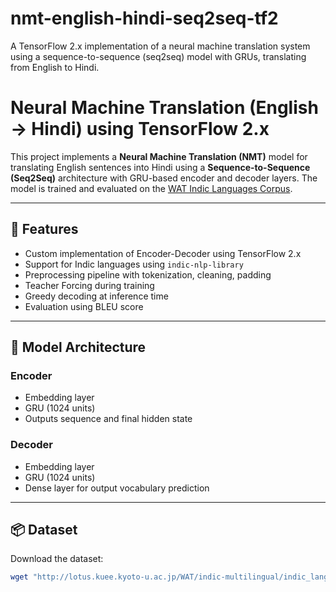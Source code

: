 # nmt-english-hindi-seq2seq-tf2
A TensorFlow 2.x implementation of a neural machine translation system using a sequence-to-sequence (seq2seq) model with GRUs, translating from English to Hindi.

# Neural Machine Translation (English → Hindi) using TensorFlow 2.x

This project implements a **Neural Machine Translation (NMT)** model for translating English sentences into Hindi using a **Sequence-to-Sequence (Seq2Seq)** architecture with GRU-based encoder and decoder layers. The model is trained and evaluated on the [WAT Indic Languages Corpus](http://lotus.kuee.kyoto-u.ac.jp/WAT/indic-multilingual/).

---

## 📌 Features

- Custom implementation of Encoder-Decoder using TensorFlow 2.x
- Support for Indic languages using `indic-nlp-library`
- Preprocessing pipeline with tokenization, cleaning, padding
- Teacher Forcing during training
- Greedy decoding at inference time
- Evaluation using BLEU score

---

## 🧠 Model Architecture

### Encoder
- Embedding layer
- GRU (1024 units)
- Outputs sequence and final hidden state

### Decoder
- Embedding layer
- GRU (1024 units)
- Dense layer for output vocabulary prediction

---

## 📦 Dataset

Download the dataset:

```bash
wget "http://lotus.kuee.kyoto-u.ac.jp/WAT/indic-multilingual/indic_languages_corpus.tar.gz"
